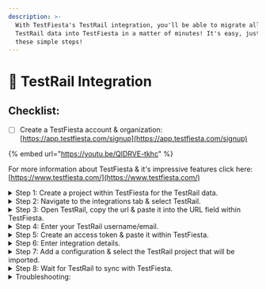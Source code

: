 ```yaml
---
description: >-
  With TestFiesta's TestRail integration, you'll be able to migrate all of your
  TestRail data into TestFiesta in a matter of minutes! It's easy, just follow
  these simple steps!
---
```


# 🚀 TestRail Integration

## Checklist:

* [ ] Create a TestFiesta account & organization: [https://app.testfiesta.com/signup](https://app.testfiesta.com/signup)

{% embed url="https://youtu.be/QIDRVE-tkhc" %}

For more information about TestFiesta & it's impressive features click here: [https://www.testfiesta.com/](https://www.testfiesta.com/)

<details>

<summary>Step 1: Create a project within TestFiesta for the TestRail data.</summary>

First you will need to create a project that you will then designate to transfer the TestRail data into.

</details>

<details>

<summary>Step 2: Navigate to the integrations tab &#x26; select TestRail.</summary>

To begin the migration process, click on the tab titled "Integrations" located in the tool bar at the top of the application.

</details>

<details>

<summary>Step 3: Open TestRail, copy the url &#x26; paste it into the URL field within TestFiesta.</summary>

Open TestRail & copy the url in your browser's search bar. The URL structure will be: `https://`**`projectname`**`.testrail.io` where "**projectname**" is variable to your account.

</details>

<details>

<summary>Step 4: Enter your TestRail username/email.</summary>

If you are unsure what username/email is associated with your TestRail account you can find it under "My Settings" within TestRail.

</details>

<details>

<summary>Step 5: Create an access token &#x26; paste it within TestFiesta.</summary>

Navigate to "My Settings" > "Users" > "API KEYS" click "Add Key" & add the name of your key i.e. "TestFiesta API Key". Then copy the API key & paste it within TestFiesta in the "Access Token" field. \
\
Note: be sure to enable the API, see the troubleshooting section below for more details

</details>

<details>

<summary>Step 6: Enter integration details.</summary>

Assign your integration a name, optional avatar & description. This will help your team identify integrations as you add them.

</details>

<details>

<summary>Step 7: Add a configuration &#x26; select the TestRail project that will be imported.</summary>

Name your configuration, then select the TestRail project you wish to migrate, then finally select the TestFiesta project you plan to migrate to. \
\
Repeat this as many times as you need to.\
\
Click "Finish" when ready to finalize the migration.

</details>

<details>

<summary>Step 8: Wait for TestRail to sync with TestFiesta.</summary>

If you do not see your data immediately, wait 5 minutes for your data to migrate.\
\
Experiencing issues? See troubleshoot

</details>

<details>

<summary>Troubleshooting: </summary>

**1) Getting an API error within TestFiesta?** \
\
**Enable the API within TestRail:** Be sure to enable the API from with "Admin">"Site Settings">"API" check both boxes & save settings. Then try again.\
![](<../.gitbook/assets/image (48).png>)\
\
**2) Not seeing your integrated project?**\
\
Be sure that a project is selected within TestFiesta otherwise if you still do not see your data wait 5 minutes for TestRail to sync. \
\
**Still experiencing issues?** Contact our team of experts, we will get back to you right away! [**https://www.testfiesta.com/contact-us**](https://www.testfiesta.com/contact-us)

</details>
